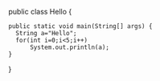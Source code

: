 
public class Hello {

	
	public static void main(String[] args) {
      String a="Hello";
      for(int i=0;i<5;i++)
          System.out.println(a);
	}

}
